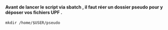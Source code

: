 
#### Avant de lancer le script via sbatch , il faut réer un dossier pseudo pour y déposer vos fichiers UPF .  
```
mkdir /home/$USER/pseudo
```



